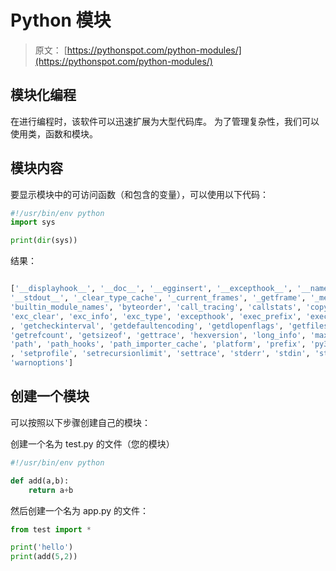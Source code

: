 # Python 模块

> 原文： [https://pythonspot.com/python-modules/](https://pythonspot.com/python-modules/)

## 模块化编程

在进行编程时，该软件可以迅速扩展为大型代码库。 为了管理复杂性，我们可以使用类，函数和模块。

## 模块内容

要显示模块中的可访问函数（和包含的变量），可以使用以下代码：

```py
#!/usr/bin/env python
import sys

print(dir(sys))

```

结果：

```py

['__displayhook__', '__doc__', '__egginsert', '__excepthook__', '__name__', '__package__', '__plen', '__stderr__', '__stdin__', 
'__stdout__', '_clear_type_cache', '_current_frames', '_getframe', '_mercurial', '_multiarch', 'api_version', 'argv', 
'builtin_module_names', 'byteorder', 'call_tracing', 'callstats', 'copyright', 'displayhook', 'dont_write_bytecode', 
'exc_clear', 'exc_info', 'exc_type', 'excepthook', 'exec_prefix', 'executable', 'exit', 'flags', 'float_info', 'float_repr_style'
, 'getcheckinterval', 'getdefaultencoding', 'getdlopenflags', 'getfilesystemencoding', 'getprofile', 'getrecursionlimit', 
'getrefcount', 'getsizeof', 'gettrace', 'hexversion', 'long_info', 'maxint', 'maxsize', 'maxunicode', 'meta_path', 'modules', 
'path', 'path_hooks', 'path_importer_cache', 'platform', 'prefix', 'py3kwarning', 'pydebug', 'setcheckinterval', 'setdlopenflags'
, 'setprofile', 'setrecursionlimit', 'settrace', 'stderr', 'stdin', 'stdout', 'subversion', 'version', 'version_info', 
'warnoptions']

```

## 创建一个模块

可以按照以下步骤创建自己的模块：

创建一个名为 test.py 的文件（您的模块）

```py
#!/usr/bin/env python

def add(a,b):
    return a+b

```

然后创建一个名为 app.py 的文件：

```py
from test import *

print('hello')
print(add(5,2))

```